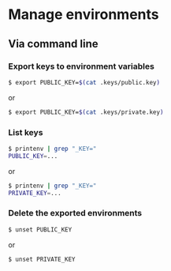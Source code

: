 # Manage environments

## Via command line

### Export keys to environment variables

```bash
$ export PUBLIC_KEY=$(cat .keys/public.key)
```

or

```bash
$ export PUBLIC_KEY=$(cat .keys/private.key)
```

### List keys

```bash
$ printenv | grep "_KEY="
PUBLIC_KEY=...
```

or

```bash
$ printenv | grep "_KEY="
PRIVATE_KEY=...
```

### Delete the exported environments

```bash
$ unset PUBLIC_KEY
```

or

```bash
$ unset PRIVATE_KEY
```

